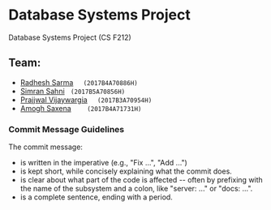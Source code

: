 # Database Systems Project


Database Systems Project (CS F212)<br>


## Team:
* [Radhesh Sarma](https://github.com/Radhesh-Sarma) &nbsp;&nbsp;&nbsp; `(2017B4A70886H)`
* [Simran Sahni](https://github.com/Simran-Sahni)&nbsp;&nbsp; `(2017B5A70856H)`
* [Prajjwal Vijaywargia](https://github.com/Jwala-1908) &nbsp;&nbsp;&nbsp;&nbsp;`(2017B3A70954H)`
* [Amogh Saxena](https://github.com/amogh-saxena) &nbsp;&nbsp;&nbsp;&nbsp;&nbsp;&nbsp;  `(2017B4A71731H)`


### Commit Message Guidelines

The commit message:

- is written in the imperative (e.g., "Fix ...", "Add ...")
- is kept short, while concisely explaining what the commit does.
- is clear about what part of the code is affected -- often by prefixing with the name of the subsystem and a colon, like "server: ..." or "docs: ...".
- is a complete sentence, ending with a period.
